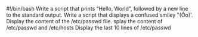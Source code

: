 #!/bin/bash
Write a script that prints “Hello, World”, followed by a new line to the standard output.
Write a script that displays a confused smiley "(Ôo)'.
Display the content of the /etc/passwd file.
splay the content of /etc/passwd and /etc/hosts
Display the last 10 lines of /etc/passwd

